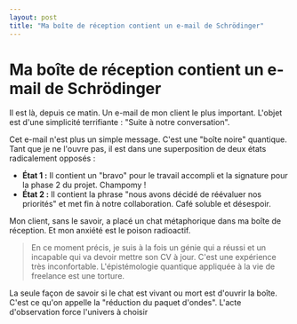 ```yaml
---
layout: post
title: "Ma boîte de réception contient un e-mail de Schrödinger"
---
```


# Ma boîte de réception contient un e-mail de Schrödinger

Il est là, depuis ce matin. Un e-mail de mon client le plus important. L'objet est d'une simplicité terrifiante : "Suite à notre conversation".

Cet e-mail n'est plus un simple message. C'est une "boîte noire" quantique. Tant que je ne l'ouvre pas, il est dans une superposition de deux états radicalement opposés :

* **État 1 :** Il contient un "bravo" pour le travail accompli et la signature pour la phase 2 du projet. Champomy !
* **État 2 :** Il contient la phrase "nous avons décidé de réévaluer nos priorités" et met fin à notre collaboration. Café soluble et désespoir.

Mon client, sans le savoir, a placé un chat métaphorique dans ma boîte de réception. Et mon anxiété est le poison radioactif.

> En ce moment précis, je suis à la fois un génie qui a réussi et un incapable qui va devoir mettre son CV à jour. C'est une expérience très inconfortable. L'épistémologie quantique appliquée à la vie de freelance est une torture.

La seule façon de savoir si le chat est vivant ou mort est d'ouvrir la boîte. C'est ce qu'on appelle la "réduction du paquet d'ondes". L'acte d'observation force l'univers à choisir
